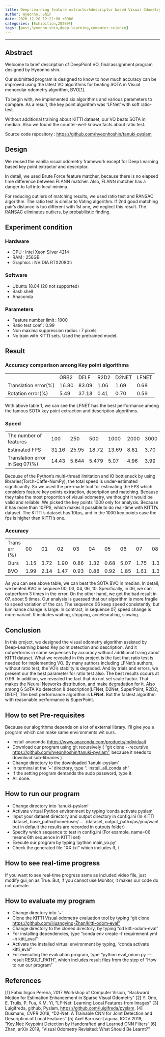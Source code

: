 ```yaml
---
title: Deep-Learning feature extractor&descriptor based Visual Odometry
author: Hyeonho, Shin
date: 2020-12-28 12:22:00 +0900
categories: [Exhibition,2020년]
tags: [post,hyeonho-shin,deep-learning,computer-science]
---
```


------------------------------------------ 

## Abstract

Welcome to brief description of DeepPoint VO, final assignment program designed by Hyeonho shin.

Our submitted program is designed to know to how much accuracy can be improved using the latest VO algorithms for beating SOTA in Visual monocular odometry algorithm, BVO[1].

To begin with, we implemented six algorithms and various parameters to compare. As a result, the key point algorithm was ‘LFNet’ with soft ratio-test.

Without additional training about KITTI dataset, our VO beats SOTA in median. Also we found the counter-well-known facts about ratio test.

Source code repository : <a href="https://github.com/hyeonhoshin/tanuki-pyslam">https://github.com/hyeonhoshin/tanuki-pyslam </a>

## Design
We reused the vanilla visual odometry framework except for Deep Learning based key point extractor and descriptor.

In detail, we used Brute Force feature matcher, because there is no elapsed time difference between FLANN matcher. Also, FLANN matcher has a danger to fall into local minima.

For reducing outliers of matching results, we used ratio test and RANSAC algorithm. The ratio test is similar to Voting algorithm. If 2nd good matching pair’s distance is too different with 1st one, we neglect this result. The RANSAC eliminates outliers, by probabilistic finding.

## Experiment condition
### Hardware
* CPU : Intel Xeon Silver 4214
* RAM : 256GB
* Graphics : NVIDIA RTX2080ti

### Software
* Ubuntu 18.04 (20 not supported)
* Bash shell
* Anaconda

### Parameters
* Feature number limit : 1000
* Ratio test coef : 0.99
* Non maxima suppression radius : 7 pixels
* No train with KITTI sets. Used the pretrained model.

## Result
### Accuracy comparison among Key point algorithms
<table>
    <tr>
        <td></td>
        <td>ORB2</td>
        <td>DELF</td>
        <td>R2D2</td>
        <td>D2NET</td>
        <td>LFNET</td>
    </tr>
    <tr>
        <td>Translation error(%)</td>
        <td>16.80</td>
        <td>83.09</td>
        <td>1.06</td>
        <td>1.69</td>
        <td>0.68</td>
    </tr>
    <tr>
        <td>Rotation error(%)</td>
        <td>5.49</td>
        <td>37.18</td>
        <td>0.41</td>
        <td>0.70</td>
        <td>0.59</td>
    </tr>
</table>

With above table 1, we can see the LFNET has the best performance among the famous SOTA key point extraction and description algorithms.

### Speed

<table>
    <tr>
        <td>The number of features</td>
        <td>100</td>
        <td>250</td>
        <td>500</td>
        <td>1000</td>
        <td>2000</td>
        <td>3000</td>
    </tr>
    <tr>
        <td>Estimated FPS</td>
        <td>31.16</td>
        <td>25.95</td>
        <td>18.72</td>
        <td>13.69</td>
        <td>8.81</td>
        <td>3.70</td>
    </tr>
    <tr>
        <td>Translation error in Seq 07(%)</td>
        <td>14.43</td>
        <td>5.644</td>
        <td>5.479</td>
        <td>5.07</td>
        <td>4.96</td>
        <td>3.99</td>
    </tr>
</table>

Because of the Python’s multi-thread limitation and IO bottleneck by using libraries(Torch-Caffe-NumPy), the total speed is under-estimated significantly. So we used the pre-made tool for estimating the FPS which considers feature key points extraction, description and matching. Because they take the most proportion of visual odometry, we thought it would be valid and reliable.
We picked the key points 1000 only for analysis. Because it has more than 10FPS, which makes it possible to do real-time with KITTI’s dataset. The KITTI’s dataset has 10fps, and in the 1000 key points case the fps is higher than KITTI’s one.

### Accuracy
<table>
    <tr>
        <td>Trans err (%)</td>
        <td>00</td>
        <td>01</td>
        <td>02</td>
        <td>03</td>
        <td>04</td>
        <td>05</td>
        <td>06</td>
        <td>07</td>
        <td>08</td>
        <td>09</td>
        <td>10</td>
        <td>median</td>
    </tr>
    <tr>
        <td>Ours</td>
        <td>1.15</td>
        <td>3.72</td>
        <td>1.90</td>
        <td>0.86</td>
        <td>1.32</td>
        <td>0.68</td>
        <td>5.07</td>
        <td>1.75</td>
        <td>1.39</td>
        <td>0.85</td>
        <td>1.32</td>
        <td></td>
    </tr>
    <tr>
        <td>BVO</td>
        <td>1.99</td>
        <td>2.14</td>
        <td>1.47</td>
        <td>0.93</td>
        <td>0.88</td>
        <td>0.92</td>
        <td>1.85</td>
        <td>1.61</td>
        <td>1.38</td>
        <td>1.24</td>
        <td>1.27</td>
        <td>1.38</td>
    </tr>
</table>

As you can see above table, we can beat the SOTA BVO in median. In detail, we beated BVO in sequece 00, 03, 04, 06, 10. Specifically, in 06, we can outperform 3 times in the error. On the other hand, we get the bad result in 07, about 5 times.
Our analysis is guessed that our algorithm is more fragile to speed variation of the car. The sequence 06 keep speed consistently, but luminance change is large. In contract, in sequence 07, speed change is more variant. It includes waiting, stopping, accelearating, slowing.

## Conclusion
In this project, we designed the visual odometry algorithm assisted by Deep-Learning based Key point detection and description. And it outperforms in some sequences by accuracy without additional traing about KITTI dataset.
What we revealed in this project is the fact that ratio test is needed for implementing VO. By many authors including LFNet’s authors, without ratio test, the VO’s stablity is degraded. And by trials and errors, we present our the best parameter for ratio test also. The best results occurs at 0.99.
In addition, we revealed the fact that do not set scale factor. That makes the Neural Networks distribution, and make degradation for it.
Also among 6 SoTA Kp detection & description(LFNet, D2Net, SuperPoint, R2D2, DELF), The best performance algorithm is **LFNet**. But the fastest algorithm with reasonable performance is SuperPoint.

## How to set Pre-requisites
Because our alogrithms depends on a lot of external library. I’ll give you a program which can make same environments wit ours.
- Install anaconda (https://www.anaconda.com/products/individual)
- Download our program using git recursively ( “git clone --recursive
https://github.com/hyeonhoshin/tanuki-pyslam”, because it needs to download sub-libraries )
- Change directory to the downloaded ‘tanuki-pyslam’
- In terminal at the ‘~’ directory, type “. install_all_conda.sh”
- If the setting program demands the sudo password, type it.
- All done.

## How to run our program
- Change directory into ‘tanuki-pyslam’
- Activate virtual Python environment by typing ‘conda activate pyslam’
- Input your dataset directory and output directory in config.ini
(In KITTI dataset, base_path=/home/user/....../dataset, output_path=/as/you/want but in default the
results are recorded in outputs folder)
- Specify which sequence to test in config.ini (For example, name=06 means 6th sequence in KITTI set)
- Execute our program by typing ‘python main_vo.py’
- Check the generated file “XX.txt” which includes R, t

## How to see real-time progress
If you want to see real-time progress same as included video file, just modify gui_on as True. But, if you cannot use Monitor, it makes our code do not operate.

## How to evaluate my program
- Change directory into ‘~’
- Clone the KITTI Visual odometry evaluation tool by typing “git clone
https://github.com/Huangying-Zhan/kitti-odom-eval”
- Change directory to the cloned directory, by typing “cd kitti-odom-eval”
- For installing dependencies, type “conda env create -f requirement.yml –n kitti_eval”
- Activate the installed virtual environment by typing, “conda activate kitti_eval”
- For executing the evaluation program, type “python eval_odom.py —result RESULT_PATH”, which includes result files from the step of “How to run our program”

## References
[1] Fabio Irigon Pereira, 2017 Workshop of Computer Vision, “Backward Motion for Estimation Enhancement in Sparse Visual
Odometry”
[2] Y. Ono, E. Trulls, P. Fua, K.M. Yi, "LF-Net: Learning Local Features from Images"
[3] Luigifreda, github, Pyslam, https://github.com/luigifreda/pyslam.
[4] Dusmanu, CVPR 2019, “D2-Net: A Trainable CNN for Joint Detection and Description of Local Features”
[5] Axel Barroso-Laguna, ICCV 2019, "Key.Net: Keypoint Detection by Handcrafted and Learned CNN Filters“
[6] Zhan, arXiv 2019, “Visual Odometry Revisited: What Should Be Learnt?”

